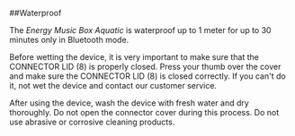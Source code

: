 ##Waterproof

The *Energy Music Box Aquatic* is waterproof up to 1 meter for up to 30 minutes only in Bluetooth mode.

Before wetting the device, it is very important to make sure that the CONNECTOR LID (8) is properly closed. Press your thumb over the cover and make sure the CONNECTOR LID (8) is closed correctly. If you can't do it, not wet the device and contact our customer service.

After using the device, wash the device with fresh water and dry thoroughly. Do not open the connector cover during this process. Do not use abrasive or corrosive cleaning products.
